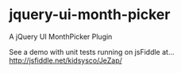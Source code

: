 jquery-ui-month-picker
======================

A jQuery UI MonthPicker Plugin

See a demo with unit tests running on jsFiddle at...
http://jsfiddle.net/kidsysco/JeZap/
